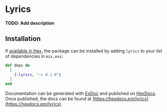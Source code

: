 # Lyrics

**TODO: Add description**

## Installation

If [available in Hex](https://hex.pm/docs/publish), the package can be installed
by adding `lyrics` to your list of dependencies in `mix.exs`:

```elixir
def deps do
  [
    {:lyrics, "~> 0.1.0"}
  ]
end
```

Documentation can be generated with [ExDoc](https://github.com/elixir-lang/ex_doc)
and published on [HexDocs](https://hexdocs.pm). Once published, the docs can
be found at [https://hexdocs.pm/lyrics](https://hexdocs.pm/lyrics).

